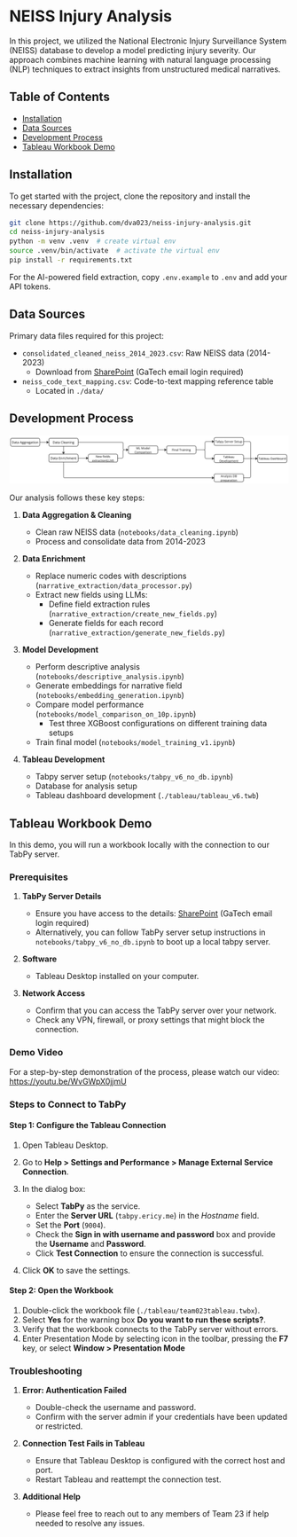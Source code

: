 # NEISS Injury Analysis

In this project, we utilized the National Electronic Injury Surveillance System (NEISS) database to develop a model predicting injury severity. Our approach combines machine learning with natural language processing (NLP) techniques to extract insights from unstructured medical narratives.

## Table of Contents

- [Installation](#installation)
- [Data Sources](#data-sources)
- [Development Process](#development-process)
- [Tableau Workbook Demo](#tableau-workbook-demo)

## Installation

To get started with the project, clone the repository and install the necessary dependencies:

```sh
git clone https://github.com/dva023/neiss-injury-analysis.git
cd neiss-injury-analysis
python -m venv .venv  # create virtual env
source .venv/bin/activate  # activate the virtual env
pip install -r requirements.txt
```

For the AI-powered field extraction, copy `.env.example` to `.env` and add your API tokens.

## Data Sources

Primary data files required for this project:

- `consolidated_cleaned_neiss_2014_2023.csv`: Raw NEISS data (2014-2023)
  - Download from [SharePoint](https://gtvault.sharepoint.com/:x:/s/cse6242groupprojectchat/EbMcEGz4dzpKnl6qIT-oSG4BqToa0ZMSI4rVL9CFyb-gVg?e=cTygq0) (GaTech email login required)
- `neiss_code_text_mapping.csv`: Code-to-text mapping reference table
  - Located in `./data/`

## Development Process

![dev-process](./images/dev-process.png)

Our analysis follows these key steps:

1. **Data Aggregation & Cleaning**
   - Clean raw NEISS data (`notebooks/data_cleaning.ipynb`)
   - Process and consolidate data from 2014-2023

2. **Data Enrichment**
   - Replace numeric codes with descriptions (`narrative_extraction/data_processor.py`)
   - Extract new fields using LLMs:
     - Define field extraction rules (`narrative_extraction/create_new_fields.py`)
     - Generate fields for each record (`narrative_extraction/generate_new_fields.py`)

3. **Model Development**
   - Perform descriptive analysis (`notebooks/descriptive_analysis.ipynb`)
   - Generate embeddings for narrative field (`notebooks/embedding_generation.ipynb`)
   - Compare model performance (`notebooks/model_comparison_on_10p.ipynb`)
     - Test three XGBoost configurations on different training data setups
   - Train final model (`notebooks/model_training_v1.ipynb`)

4. **Tableau Development**

   - Tabpy server setup (`notebooks/tabpy_v6_no_db.ipynb`)
   - Database for analysis setup
   - Tableau dashboard development (`./tableau/tableau_v6.twb`)

## Tableau Workbook Demo

In this demo, you will run a workbook locally with the connection to our TabPy server.

### Prerequisites

1. **TabPy Server Details**

   - Ensure you have access to the details: [SharePoint](https://gtvault.sharepoint.com/:t:/s/cse6242groupprojectchat/EVJUuC2n5QRLg9DnvhpDjX8BPPnen92JcfalH8GllpUUkw?e=VnCnmU) (GaTech email login required)
   - Alternatively, you can follow TabPy server setup instructions in `notebooks/tabpy_v6_no_db.ipynb` to boot up a local tabpy server.

2. **Software**

   - Tableau Desktop installed on your computer.

3. **Network Access**

   - Confirm that you can access the TabPy server over your network.  
   - Check any VPN, firewall, or proxy settings that might block the connection.

### **Demo Video**

For a step-by-step demonstration of the process, please watch our video: <https://youtu.be/WvGWpX0jjmU>

### Steps to Connect to TabPy

#### Step 1: Configure the Tableau Connection

1. Open Tableau Desktop.
2. Go to **Help > Settings and Performance > Manage External Service Connection**.
3. In the dialog box:
   - Select **TabPy** as the service.
   - Enter the **Server URL** (`tabpy.ericy.me`) in the *Hostname* field.
   - Set the **Port** (`9004`).
   - Check the **Sign in with username and password** box and provide the **Username** and **Password**.
   - Click **Test Connection** to ensure the connection is successful.

4. Click **OK** to save the settings.

#### Step 2: Open the Workbook

1. Double-click the workbook file (`./tableau/team023tableau.twbx`).
2. Select **Yes** for the warning box **Do you want to run these scripts?**.
3. Verify that the workbook connects to the TabPy server without errors.
4. Enter Presentation Mode by selecting icon in the toolbar, pressing the **F7** key, or select **Window > Presentation Mode**

### Troubleshooting

1. **Error: Authentication Failed**
   - Double-check the username and password.
   - Confirm with the server admin if your credentials have been updated or restricted.

2. **Connection Test Fails in Tableau**
   - Ensure that Tableau Desktop is configured with the correct host and port.
   - Restart Tableau and reattempt the connection test.

3. **Additional Help**
   - Please feel free to reach out to any members of Team 23 if help needed to resolve any issues.
